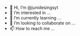 - 👋 Hi, I’m @junidesingsyt
- 👀 I’m interested in ...
- 🌱 I’m currently learning ...
- 💞️ I’m looking to collaborate on ...
- 📫 How to reach me ...

<!---
junidesingsyt/junidesingsyt is a ✨ special ✨ repository because its `README.md` (this file) appears on your GitHub profile.
You can click the Preview link to take a look at your changes.
--->
